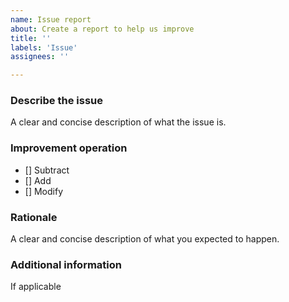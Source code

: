 ```yaml
---
name: Issue report
about: Create a report to help us improve
title: ''
labels: 'Issue'
assignees: ''

---
```



### Describe the issue
A clear and concise description of what the issue is.

### Improvement operation
- [] Subtract
- [] Add
- [] Modify

### Rationale 
A clear and concise description of what you expected to happen.

### Additional information
If applicable
